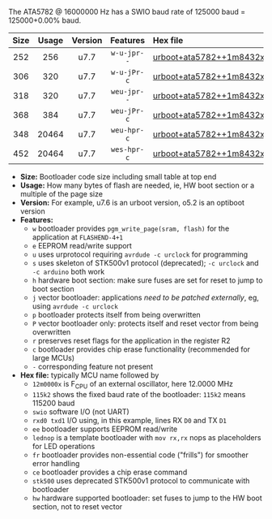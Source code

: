 The ATA5782 @ 16000000 Hz has a SWIO baud rate of 125000 baud = 125000+0.00% baud.

|Size|Usage|Version|Features|Hex file|
|:-:|:-:|:-:|:-:|:--|
|252|256|u7.7|`w-u-jpr--`|[urboot+ata5782++1m8432x+++14k4_swio_rxb0_txb1.hex](https://raw.githubusercontent.com/stefanrueger/urboot.hex/main/mcus/ata5782/external_oscillator/fcpu++1m8432_Hz/br+++14k4_bps/urboot+ata5782++1m8432x+++14k4_swio_rxb0_txb1.hex)|
|306|320|u7.7|`w-u-jPr-c`|[urboot+ata5782++1m8432x+++14k4_swio_rxb0_txb1_lednop_fr_ce.hex](https://raw.githubusercontent.com/stefanrueger/urboot.hex/main/mcus/ata5782/external_oscillator/fcpu++1m8432_Hz/br+++14k4_bps/urboot+ata5782++1m8432x+++14k4_swio_rxb0_txb1_lednop_fr_ce.hex)|
|318|320|u7.7|`weu-jpr--`|[urboot+ata5782++1m8432x+++14k4_swio_rxb0_txb1_ee.hex](https://raw.githubusercontent.com/stefanrueger/urboot.hex/main/mcus/ata5782/external_oscillator/fcpu++1m8432_Hz/br+++14k4_bps/urboot+ata5782++1m8432x+++14k4_swio_rxb0_txb1_ee.hex)|
|368|384|u7.7|`weu-jPr-c`|[urboot+ata5782++1m8432x+++14k4_swio_rxb0_txb1_ee_lednop_fr_ce.hex](https://raw.githubusercontent.com/stefanrueger/urboot.hex/main/mcus/ata5782/external_oscillator/fcpu++1m8432_Hz/br+++14k4_bps/urboot+ata5782++1m8432x+++14k4_swio_rxb0_txb1_ee_lednop_fr_ce.hex)|
|348|20464|u7.7|`weu-hpr-c`|[urboot+ata5782++1m8432x+++14k4_swio_rxb0_txb1_ee_lednop_fr_ce_hw.hex](https://raw.githubusercontent.com/stefanrueger/urboot.hex/main/mcus/ata5782/external_oscillator/fcpu++1m8432_Hz/br+++14k4_bps/urboot+ata5782++1m8432x+++14k4_swio_rxb0_txb1_ee_lednop_fr_ce_hw.hex)|
|452|20464|u7.7|`wes-hpr-c`|[urboot+ata5782++1m8432x+++14k4_swio_rxb0_txb1_ee_lednop_fr_ce_stk500_hw.hex](https://raw.githubusercontent.com/stefanrueger/urboot.hex/main/mcus/ata5782/external_oscillator/fcpu++1m8432_Hz/br+++14k4_bps/urboot+ata5782++1m8432x+++14k4_swio_rxb0_txb1_ee_lednop_fr_ce_stk500_hw.hex)|

- **Size:** Bootloader code size including small table at top end
- **Usage:** How many bytes of flash are needed, ie, HW boot section or a multiple of the page size
- **Version:** For example, u7.6 is an urboot version, o5.2 is an optiboot version
- **Features:**
  + `w` bootloader provides `pgm_write_page(sram, flash)` for the application at `FLASHEND-4+1`
  + `e` EEPROM read/write support
  + `u` uses urprotocol requiring `avrdude -c urclock` for programming
  + `s` uses skeleton of STK500v1 protocol (deprecated); `-c urclock` and `-c arduino` both work
  + `h` hardware boot section: make sure fuses are set for reset to jump to boot section
  + `j` vector bootloader: applications *need to be patched externally*, eg, using `avrdude -c urclock`
  + `p` bootloader protects itself from being overwritten
  + `P` vector bootloader only: protects itself and reset vector from being overwritten
  + `r` preserves reset flags for the application in the register R2
  + `c` bootloader provides chip erase functionality (recommended for large MCUs)
  + `-` corresponding feature not present
- **Hex file:** typically MCU name followed by
  + `12m0000x` is F<sub>CPU</sub> of an external oscillator, here 12.0000 MHz
  + `115k2` shows the fixed baud rate of the bootloader: `115k2` means 115200 baud
  + `swio` software I/O (not UART)
  + `rxd0 txd1` I/O using, in this example, lines RX `D0` and TX `D1`
  + `ee` bootloader supports EEPROM read/write
  + `lednop` is a template bootloader with `mov rx,rx` nops as placeholders for LED operations
  + `fr` bootloader provides non-essential code ("frills") for smoother error handling
  + `ce` bootloader provides a chip erase command
  + `stk500` uses deprecated STK500v1 protocol to communicate with bootloader
  + `hw` hardware supported bootloader: set fuses to jump to the HW boot section, not to reset vector
